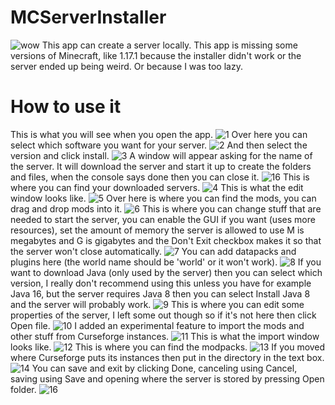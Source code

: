 # MCServerInstaller
![wow](https://user-images.githubusercontent.com/88277260/136707874-664157a2-c804-4a45-8583-d9d0636f188d.png)
This app can create a server locally.
This app is missing some versions of Minecraft, like 1.17.1 because the installer didn't work or the server ended up being weird. Or because I was too lazy.
# How to use it
This is what you will see when you open the app.
![1](https://user-images.githubusercontent.com/88277260/136705830-c15c0f93-acca-447e-8c62-e382c3ba565c.png)
Over here you can select which software you want for your server.
![2](https://user-images.githubusercontent.com/88277260/136705845-4a05f4c0-7d55-440c-b1b0-1bb1a16e4e3f.png)
And then select the version and click install.
![3](https://user-images.githubusercontent.com/88277260/136706900-ad94b91e-b426-42d0-bec0-99be6443caf7.png)
A window will appear asking for the name of the server. It will download the server and start it up to create the folders and files, when the console says done then you can close it.
![16](https://user-images.githubusercontent.com/88277260/136706920-6314125c-a3b8-49f5-85e6-f757484479ba.png)
This is where you can find your downloaded servers.
![4](https://user-images.githubusercontent.com/88277260/136706968-39e402d9-a908-4191-8291-c07c6e8b5655.png)
This is what the edit window looks like.
![5](https://user-images.githubusercontent.com/88277260/136707025-89aecc7a-b9d5-40b1-9dc0-2345b82a4ac6.png)
Over here is where you can find the mods, you can drag and drop mods into it.
![6](https://user-images.githubusercontent.com/88277260/136707049-ebcf0804-e4a5-47db-8b2e-4196cdb36926.png)
This is where you can change stuff that are needed to start the server, you can enable the GUI if you want (uses more resources), set the amount of memory the server is allowed to use M is megabytes and G is gigabytes and the Don't Exit checkbox makes it so that the server won't close automatically.
![7](https://user-images.githubusercontent.com/88277260/136707212-a1147e73-2180-4ab5-8912-44e6d4c775a5.png)
You can add datapacks and plugins here (the world name should be 'world' or it won't work).
![8](https://user-images.githubusercontent.com/88277260/136707229-7ae6c2ef-5e1b-4e8d-bc1f-dc57672042cb.png)
If you want to download Java (only used by the server) then you can select which version, I really don't recommend using this unless you have for example Java 16, but the server requires Java 8 then you can select Install Java 8 and the server will probably work.
![9](https://user-images.githubusercontent.com/88277260/136707275-87a92b23-64e3-4273-938f-f4710c220c08.png)
This is where you can edit some properties of the server, I left some out though so if it's not here then click Open file.
![10](https://user-images.githubusercontent.com/88277260/136707309-f1467a8b-06ab-4ee8-ae22-1d5eb0438ae3.png)
I added an experimental feature to import the mods and other stuff from Curseforge instances.
![11](https://user-images.githubusercontent.com/88277260/136707330-60c972da-f57d-4a38-a0e3-4d18021261ca.png)
This is what the import window looks like.
![12](https://user-images.githubusercontent.com/88277260/136707365-422d7a50-7d5e-4e74-9a21-15688ba79ca6.png)
This is where you can find the modpacks.
![13](https://user-images.githubusercontent.com/88277260/136707387-57713180-88d7-4751-b1b9-00f3d0535e5a.png)
If you moved where Curseforge puts its instances then put in the directory in the text box.
![14](https://user-images.githubusercontent.com/88277260/136707436-7f7f775e-9e66-4b3f-8ad6-63650a9b58c6.png)
You can save and exit by clicking Done, canceling using Cancel, saving using Save and opening where the server is stored by pressing Open folder.
![16](https://user-images.githubusercontent.com/88277260/136707484-157fe1a5-08ec-4cbf-a742-c125354e990d.png)
